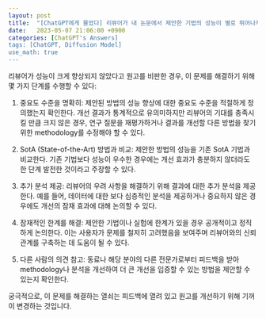 ```yaml
---
layout: post
title:  "[ChatGPT에게 물었다] 리뷰어가 내 논문에서 제안한 기법의 성능이 별로 뛰어나지 않아 보인다고 평가했다면?"
date:   2023-05-07 21:06:00 +0900
categories: [ChatGPT's Answers]
tags: [ChatGPT, Diffusion Model]
use_math: true
---
```


리뷰어가 성능이 크게 향상되지 않았다고 원고를 비판한 경우, 이 문제를 해결하기 위해 몇 가지 단계를 수행할 수 있다:

1. 중요도 수준을 명확히: 제안된 방법의 성능 향상에 대한 중요도 수준을 적절하게 정의했는지 확인한다. 개선 결과가 통계적으로 유의미하지만 리뷰어의 기대를 충족시킬 만큼 크지 않은 경우, 연구 질문을 재평가하거나 결과를 개선할 다른 방법을 찾기 위한 methodology를 수정해야 할 수 있다.

2. SotA (State-of-the-Art) 방법과 비교: 제안한 방법의 성능을 기존 SotA 기법과 비교한다. 기존 기법보다 성능이 우수한 경우에는 개선 효과가 충분하지 않더라도 한 단계 발전한 것이라고 주장할 수 있다.

3. 추가 분석 제공: 리뷰어의 우려 사항을 해결하기 위해 결과에 대한 추가 분석을 제공한다. 예를 들어, 데이터에 대한 보다 심층적인 분석을 제공하거나 중요하지 않은 경우에도 개선의 잠재 효과에 대해 논의할 수 있다.

4. 잠재적인 한계를 해결: 제안한 기법이나 실험에 한계가 있을 경우 공개적이고 정직하게 논의한다. 이는 사용자가 문제를 철저히 고려했음을 보여주며 리뷰어와의 신뢰 관계를 구축하는 데 도움이 될 수 있다.

5. 다른 사람의 의견 참고: 동료나 해당 분야의 다른 전문가로부터 피드백을 받아 methodology나 분석을 개선하여 더 큰 개선을 입증할 수 있는 방법을 제안할 수 있는지 확인한다.

궁극적으로, 이 문제를 해결하는 열쇠는 피드백에 열려 있고 원고를 개선하기 위해 기꺼이 변경하는 것입니다.
